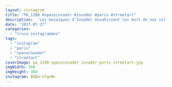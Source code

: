 ```yaml
---
layout: instagram
title: "PA_1288 #spaceinvader #invader #paris #streetart"
description:  'Les mosaïques d’Invader envahissent les murs de nos villes depuis plus de 20 ans… et je m’amuse, moi, à les collectionner depuis bientôt 20 ans (et sur ce blog depuis 2015). C’est une bonne manière de se forcer à lever les yeux quand on se promène, voire à varier ses itinéraires.'
date: "2017-07-27"
categories: 
  - "trucs-instagrammes"
tags: 
  - "instagram"
  - "paris"
  - "spaceinvader"
  - "streetart"
coverImage: pa_1288-spaceinvader-invader-paris-streetart.jpg 
imgWidth: 360
imgHeight: 360
instagram: BXDm-h7gxNc
---
```

